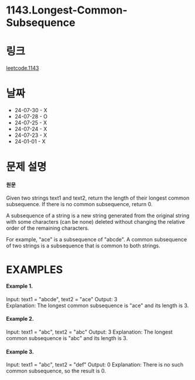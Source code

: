 # 1143.Longest-Common-Subsequence

# 링크

[leetcode.1143](https://leetcode.com/problems/longest-common-subsequence/description/?envType=study-plan-v2&envId=leetcode-75)

# 날짜

* 24-07-30 - X
* 24-07-28 - O
* 24-07-25 - X
* 24-07-24 - X
* 24-07-23 - X
* 24-01-01 - X

# 문제 설명

#### 원문

Given two strings text1 and text2, return the length of their longest common subsequence. If there is no common subsequence, return 0.

A subsequence of a string is a new string generated from the original string with some characters (can be none) deleted without changing the relative order of the remaining characters.

For example, "ace" is a subsequence of "abcde".
A common subsequence of two strings is a subsequence that is common to both strings.

# EXAMPLES

#### Example 1.

Input: text1 = "abcde", text2 = "ace"
Output: 3  
Explanation: The longest common subsequence is "ace" and its length is 3.

#### Example 2.

Input: text1 = "abc", text2 = "abc"
Output: 3
Explanation: The longest common subsequence is "abc" and its length is 3.

#### Example 3.

Input: text1 = "abc", text2 = "def"
Output: 0
Explanation: There is no such common subsequence, so the result is 0.
